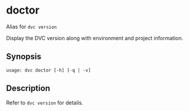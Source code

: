 # doctor

Alias for `dvc version`

Display the DVC version along with environment and project information.

## Synopsis

```usage
usage: dvc doctor [-h] [-q | -v]
```

## Description

Refer to `dvc version` for details.
